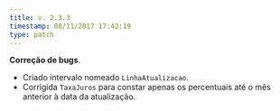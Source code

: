 ```yaml
---
title: v. 2.3.3
timestamp: 08/11/2017 17:42:19
type: patch
---
```


**Correção de bugs**.
+ Criado intervalo nomeado `LinhaAtualizacao`.
+ Corrigida `TaxaJuros` para constar apenas os percentuais até o mês anterior à data da atualização.